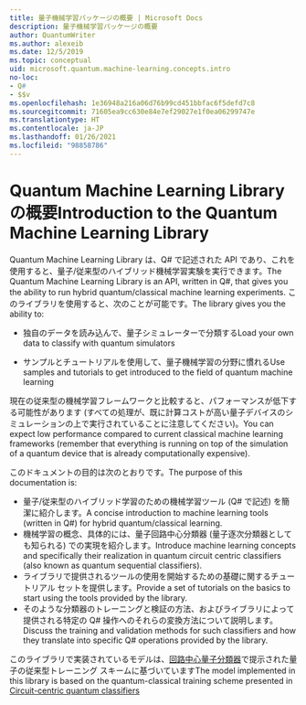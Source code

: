 ```yaml
---
title: 量子機械学習パッケージの概要 | Microsoft Docs
description: 量子機械学習パッケージの概要
author: QuantumWriter
ms.author: alexeib
ms.date: 12/5/2019
ms.topic: conceptual
uid: microsoft.quantum.machine-learning.concepts.intro
no-loc:
- Q#
- $$v
ms.openlocfilehash: 1e36948a216a06d76b99cd451bbfac6f5defd7c8
ms.sourcegitcommit: 71605ea9cc630e84e7ef29027e1f0ea06299747e
ms.translationtype: HT
ms.contentlocale: ja-JP
ms.lasthandoff: 01/26/2021
ms.locfileid: "98858786"
---
```

# <a name="introduction-to-the-quantum-machine-learning-library"></a><span data-ttu-id="8a6b3-103">Quantum Machine Learning Library の概要</span><span class="sxs-lookup"><span data-stu-id="8a6b3-103">Introduction to the Quantum Machine Learning Library</span></span>

<span data-ttu-id="8a6b3-104">Quantum Machine Learning Library は、Q# で記述された API であり、これを使用すると、量子/従来型のハイブリッド機械学習実験を実行できます。</span><span class="sxs-lookup"><span data-stu-id="8a6b3-104">The Quantum Machine Learning Library is an API, written in Q#, that gives you the ability to run hybrid quantum/classical machine learning experiments.</span></span> <span data-ttu-id="8a6b3-105">このライブラリを使用すると、次のことが可能です。</span><span class="sxs-lookup"><span data-stu-id="8a6b3-105">The library gives you the ability to:</span></span>

- <span data-ttu-id="8a6b3-106">独自のデータを読み込んで、量子シミュレーターで分類する</span><span class="sxs-lookup"><span data-stu-id="8a6b3-106">Load your own data to classify with quantum simulators</span></span>

- <span data-ttu-id="8a6b3-107">サンプルとチュートリアルを使用して、量子機械学習の分野に慣れる</span><span class="sxs-lookup"><span data-stu-id="8a6b3-107">Use samples and tutorials to get introduced to the field of quantum machine learning</span></span>

<span data-ttu-id="8a6b3-108">現在の従来型の機械学習フレームワークと比較すると、パフォーマンスが低下する可能性があります (すべての処理が、既に計算コストが高い量子デバイスのシミュレーションの上で実行されていることに注意してください)。</span><span class="sxs-lookup"><span data-stu-id="8a6b3-108">You can expect low performance compared to current classical machine learning frameworks (remember that everything is running on top of the simulation of a quantum device that is already computationally expensive).</span></span>

<span data-ttu-id="8a6b3-109">このドキュメントの目的は次のとおりです。</span><span class="sxs-lookup"><span data-stu-id="8a6b3-109">The purpose of this documentation is:</span></span>

- <span data-ttu-id="8a6b3-110">量子/従来型のハイブリッド学習のための機械学習ツール (Q\# で記述) を簡潔に紹介します。</span><span class="sxs-lookup"><span data-stu-id="8a6b3-110">A concise introduction to machine learning tools (written in Q\#) for hybrid quantum/classical learning.</span></span>
- <span data-ttu-id="8a6b3-111">機械学習の概念、具体的には、量子回路中心分類器 (量子逐次分類器としても知られる) での実現を紹介します。</span><span class="sxs-lookup"><span data-stu-id="8a6b3-111">Introduce machine learning concepts and specifically their realization in quantum circuit centric classifiers (also known as quantum sequential classifiers).</span></span>
- <span data-ttu-id="8a6b3-112">ライブラリで提供されるツールの使用を開始するための基礎に関するチュートリアル セットを提供します。</span><span class="sxs-lookup"><span data-stu-id="8a6b3-112">Provide a set of tutorials on the basics to start using the tools provided by the library.</span></span>
- <span data-ttu-id="8a6b3-113">そのような分類器のトレーニングと検証の方法、およびライブラリによって提供される特定の Q\# 操作へのそれらの変換方法について説明します。</span><span class="sxs-lookup"><span data-stu-id="8a6b3-113">Discuss the training and validation methods for such classifiers and how they translate into specific Q\# operations provided by the library.</span></span>

<span data-ttu-id="8a6b3-114">このライブラリで実装されているモデルは、[回路中心量子分類器](https://arxiv.org/abs/1804.00633)で提示された量子の従来型トレーニング スキームに基づいています</span><span class="sxs-lookup"><span data-stu-id="8a6b3-114">The model implemented in this library is based on the quantum-classical training scheme presented in [Circuit-centric quantum classifiers](https://arxiv.org/abs/1804.00633)</span></span>
